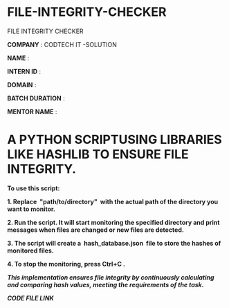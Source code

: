 # FILE-INTEGRITY-CHECKER
FILE INTEGRITY CHECKER

**COMPANY** : CODTECH IT -SOLUTION

**NAME**  :

**INTERN ID** :

**DOMAIN** : 

**BATCH DURATION** :

**MENTOR NAME** :

# A PYTHON SCRIPTUSING LIBRARIES LIKE HASHLIB TO ENSURE FILE INTEGRITY.


**To use this script:**

**1. Replace  "path/to/directory"  with the actual path of the directory you want to
monitor.**

**2. Run the script. It will start monitoring the specified directory and print
messages when files are changed or new files are detected.**

**3. The script will create a  hash_database.json  file to store the hashes of monitored
files.**

**4. To stop the monitoring, press Ctrl+C .**

***This implementation ensures file integrity by continuously
calculating and comparing hash values, meeting the
requirements of the task.***

***CODE FILE LINK***
